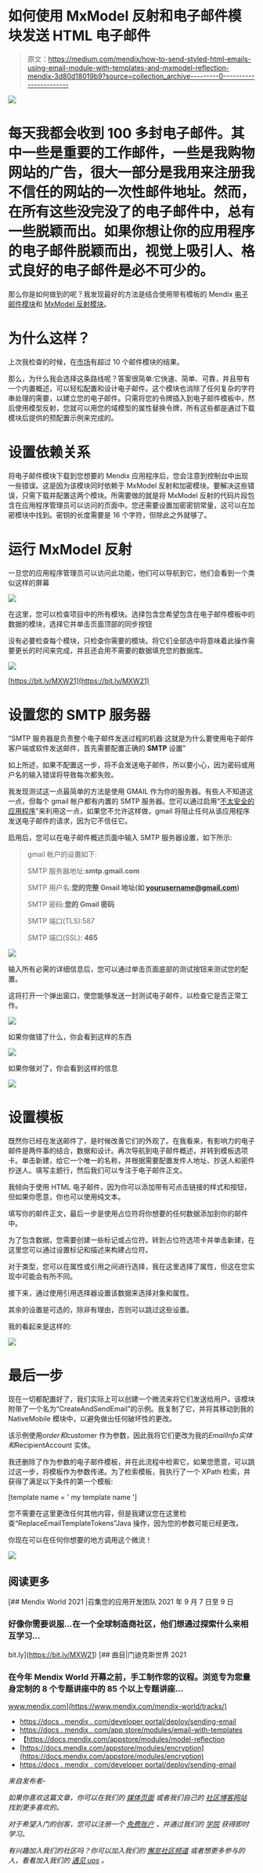 # 如何使用 MxModel 反射和电子邮件模块发送 HTML 电子邮件

> 原文：<https://medium.com/mendix/how-to-send-styled-html-emails-using-email-module-with-templates-and-mxmodel-reflection-mendix-3d80d18019b9?source=collection_archive---------0----------------------->

![](img/27a789a5c7b7b1621b578d844697c076.png)

# 每天我都会收到 100 多封电子邮件。其中一些是重要的工作邮件，一些是我购物网站的广告，很大一部分是我用来注册我不信任的网站的一次性邮件地址。然而，在所有这些没完没了的电子邮件中，总有一些脱颖而出。如果你想让你的应用程序的电子邮件脱颖而出，视觉上吸引人、格式良好的电子邮件是必不可少的。

那么你是如何做到的呢？我发现最好的方法是结合使用带有模板的 Mendix [电子邮件模块](https://marketplace.mendix.com/link/component/259)和 [MxModel 反射模块](https://marketplace.mendix.com/link/component/69)。

# 为什么这样？

上次我检查的时候，在[市场](https://marketplace.mendix.com/)有超过 10 个邮件模块的结果。

那么，为什么我会选择这条路线呢？答案很简单:它快速、简单、可靠，并且带有一个内置概述，可以轻松配置和设计电子邮件。这个模块也消除了任何复杂的字符串处理的需要，以建立您的电子邮件。只需将您的令牌插入到电子邮件模板中，然后使用模型反射，您就可以用您的域模型的属性替换令牌，所有这些都是通过下载模块后提供的预配置示例来完成的。

# 设置依赖关系

将电子邮件模块下载到您想要的 Mendix 应用程序后，您会注意到控制台中出现一些错误。这是因为该模块同时依赖于 MxModel 反射和加密模块。要解决这些错误，只需下载并配置这两个模块。所需要做的就是将 MxModel 反射的代码片段包含在应用程序管理员可以访问的页面中。您还需要设置加密密钥常量，这可以在加密模块中找到。密钥的长度需要是 16 个字符，但除此之外就够了。

# 运行 MxModel 反射

一旦您的应用程序管理员可以访问此功能，他们可以导航到它，他们会看到一个类似这样的屏幕

![](img/54f9601919116cf123fe976dd62d5bac.png)

在这里，您可以检查项目中的所有模块。选择包含您希望包含在电子邮件模板中的数据的模块，选择它并单击页面顶部的同步按钮

没有必要检查每个模块，只检查你需要的模块。将它们全部选中将意味着此操作需要更长的时间来完成，并且还会用不需要的数据填充您的数据库。

![](img/6dce5a2e86ec59d3ed0aa6627062ee68.png)

[https://bit.ly/MXW21](https://bit.ly/MXW21)

# 设置您的 SMTP 服务器

“SMTP 服务器是负责整个电子邮件发送过程的机器:这就是为什么要使用电子邮件客户端或软件发送邮件，首先需要配置正确的 **SMTP** 设置”

如上所述，如果不配置这一步，将不会发送电子邮件，所以要小心，因为密码或用户名的输入错误将导致每次都失败。

我发现测试这一点最简单的方法是使用 GMAIL 作为你的服务器。有些人不知道这一点，但每个 gmail 帐户都有内置的 SMTP 服务器。您可以通过启用“[不太安全的应用程序](https://support.google.com/accounts/answer/6010255?hl=en)”来利用这一点，如果您不允许这样做，gmail 将阻止任何从该应用程序发送电子邮件的请求，因为它不信任它。

启用后，您可以在电子邮件概述页面中输入 SMTP 服务器设置，如下所示:

> gmail 帐户的设置如下:
> 
> SMTP 服务器地址:**smtp.gmail.com**
> 
> SMTP 用户名:**您的完整 Gmail 地址(如 yourusername@gmail.com)**
> 
> SMTP 密码:**您的 Gmail 密码**
> 
> SMTP 端口(TLS):587
> 
> SMTP 端口(SSL): **465**

![](img/aeaecec360c7c4f864bfab56a2ff8c4b.png)

输入所有必需的详细信息后，您可以通过单击页面底部的测试按钮来测试您的配置。

这将打开一个弹出窗口，使您能够发送一封测试电子邮件，以检查它是否正常工作。

![](img/f163085ff988e36368b8c15cf65b18d9.png)

如果你做错了什么，你会看到这样的东西

![](img/3a8d131ff2de983a45ec0d8993d95b04.png)

如果你做对了，你会看到这样的信息

![](img/d55b75039e5fb8464b8dd6b61c44977d.png)

# 设置模板

既然你已经在发送邮件了，是时候改善它们的外观了。在我看来，有影响力的电子邮件是两件事的结合，数据和设计。再次导航到电子邮件概述，并转到模板选项卡。单击新建，给它一个唯一的名称，并根据需要配置发件人地址、抄送人和密件抄送人。填写主题行，然后我们可以专注于电子邮件正文。

我倾向于使用 HTML 电子邮件，因为你可以添加带有可点击链接的样式和按钮，但如果你愿意，你也可以使用纯文本。

填写你的邮件正文，最后一步是使用占位符将你想要的任何数据添加到你的邮件中。

为了包含数据，您需要创建一些标记或占位符。转到占位符选项卡并单击新建，在这里您可以通过设置标记和描述来构建占位符。

对于类型，您可以在属性或引用之间进行选择，我在这里选择了属性，但这在您实现中可能会有所不同。

接下来，通过使用引用选择器设置该数据来选择对象和属性。

其余的设置是可选的，除非有理由，否则可以跳过这些设置。

我的看起来是这样的:

![](img/c66f50134aafae14106ab261ce71e925.png)

# 最后一步

现在一切都配置好了，我们实际上可以创建一个微流来将它们发送给用户。该模块附带了一个名为“CreateAndSendEmail”的示例。我复制了它，并将其移动到我的 NativeMobile 模块中，以避免做出任何破坏性的更改。

该示例使用$order 和$customer 作为参数，因此我将它们更改为我的$EmailInfo 实体和$RecipientAccount 实体。

我还删除了作为参数的电子邮件模板，并在此流程中检索它，如果您愿意，可以跳过这一步，将模板作为参数传递。为了检索模板，我执行了一个 XPath 检索，并获得了满足以下条件的第一个模板:

[template name = ' my template name ']

您不需要在这里更改任何其他内容，但是我建议您在这里检查“ReplaceEmailTemplateTokens”Java 操作，因为您的参数可能已经更改。

你现在可以在任何你想要的地方调用这个微流！

![](img/0bfb63645c957916d20e0bf972022acd.png)

## 阅读更多

[](https://bit.ly/MXW21) [## Mendix World 2021 |召集您的应用开发团队 2021 年 9 月 7 日至 9 日

### 好像你需要说服…在一个全球制造商社区，他们想通过探索什么来相互学习…

bit.ly](https://bit.ly/MXW21) [](https://www.mendix.com/mendix-world/tracks/) [## 曲目|门迪克斯世界 2021

### 在今年 Mendix World 开幕之前，手工制作您的议程。浏览专为您量身定制的 8 个专题讲座中的 85 个以上专题讲座…

www.mendix.com](https://www.mendix.com/mendix-world/tracks/) 

*   [https://docs . mendix . com/developer portal/deploy/sending-email](https://docs.mendix.com/developerportal/deploy/sending-email)
*   [https://docs . mendix . com/app store/modules/email-with-templates](https://docs.mendix.com/appstore/modules/email-with-templates)
*   【https://docs.mendix.com/appstore/modules/model-reflection 
*   [https://docs.mendix.com/appstore/modules/encryption](https://docs.mendix.com/appstore/modules/encryption)
*   [https://docs . mendix . com/developer portal/deploy/sending-email](https://docs.mendix.com/developerportal/deploy/sending-email)

*来自发布者-*

*如果你喜欢这篇文章，你可以在我们的* [*媒体页面*](https://medium.com/mendix) *或者我们自己的* [*社区博客网站*](https://developers.mendix.com/community-blog/) *找到更多喜欢的。*

*对于希望入门的创客，您可以注册一个* [*免费账户*](https://signup.mendix.com/link/signup/?source=direct) *，并通过我们的* [*学院*](https://academy.mendix.com/link/home) *获得即时学习。*

*有兴趣加入我们的社区吗？你可以加入我们的* [*懈怠社区频道*](https://join.slack.com/t/mendixcommunity/shared_invite/zt-hwhwkcxu-~59ywyjqHlUHXmrw5heqpQ) *或者想更多参与的人，看看加入我们的* [*遇见 ups*](https://developers.mendix.com/meetups/#meetupsNearYou) *。*